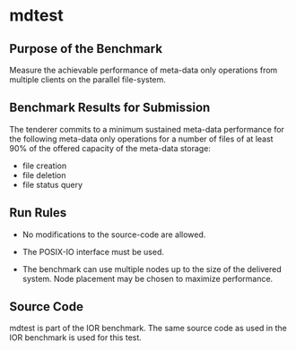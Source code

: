 mdtest
======

Purpose of the Benchmark
------------------------

Measure the achievable performance of meta-data only operations from
multiple clients on the parallel file-system.


Benchmark Results for Submission
--------------------------------

The tenderer commits to a minimum sustained meta-data performance
for the following meta-data only operations for a number of files
of at least 90% of the offered capacity of the meta-data storage:

* file creation
* file deletion
* file status query


Run Rules
---------

* No modifications to the source-code are allowed.

* The POSIX-IO interface must be used.

* The benchmark can use multiple nodes up to the size of the delivered
  system.  Node placement may be chosen to maximize performance.


Source Code
-----------

mdtest is part of the IOR benchmark.  The same source code as used in
the IOR benchmark is used for this test.